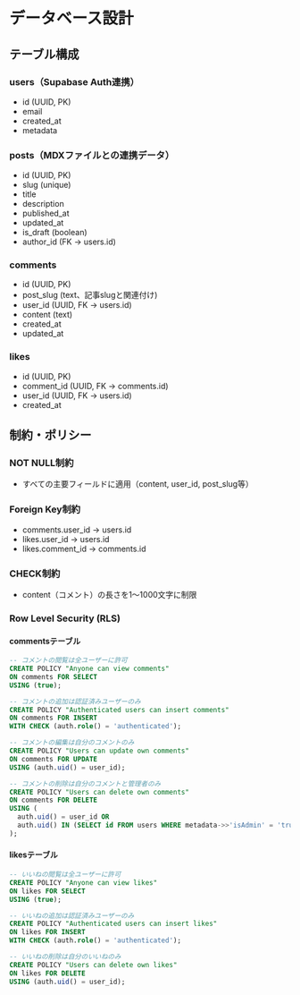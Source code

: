 # データベース設計

## テーブル構成

### users（Supabase Auth連携）

- id (UUID, PK)
- email
- created_at
- metadata

### posts（MDXファイルとの連携データ）

- id (UUID, PK)
- slug (unique)
- title
- description
- published_at
- updated_at
- is_draft (boolean)
- author_id (FK → users.id)

### comments

- id (UUID, PK)
- post_slug (text、記事slugと関連付け)
- user_id (UUID, FK → users.id)
- content (text)
- created_at
- updated_at

### likes

- id (UUID, PK)
- comment_id (UUID, FK → comments.id)
- user_id (UUID, FK → users.id)
- created_at

## 制約・ポリシー

### NOT NULL制約

- すべての主要フィールドに適用（content, user_id, post_slug等）

### Foreign Key制約

- comments.user_id → users.id
- likes.user_id → users.id
- likes.comment_id → comments.id

### CHECK制約

- content（コメント）の長さを1〜1000文字に制限

### Row Level Security (RLS)

#### commentsテーブル

```sql
-- コメントの閲覧は全ユーザーに許可
CREATE POLICY "Anyone can view comments"
ON comments FOR SELECT
USING (true);

-- コメントの追加は認証済みユーザーのみ
CREATE POLICY "Authenticated users can insert comments"
ON comments FOR INSERT
WITH CHECK (auth.role() = 'authenticated');

-- コメントの編集は自分のコメントのみ
CREATE POLICY "Users can update own comments"
ON comments FOR UPDATE
USING (auth.uid() = user_id);

-- コメントの削除は自分のコメントと管理者のみ
CREATE POLICY "Users can delete own comments"
ON comments FOR DELETE
USING (
  auth.uid() = user_id OR
  auth.uid() IN (SELECT id FROM users WHERE metadata->>'isAdmin' = 'true')
);
```

#### likesテーブル

```sql
-- いいねの閲覧は全ユーザーに許可
CREATE POLICY "Anyone can view likes"
ON likes FOR SELECT
USING (true);

-- いいねの追加は認証済みユーザーのみ
CREATE POLICY "Authenticated users can insert likes"
ON likes FOR INSERT
WITH CHECK (auth.role() = 'authenticated');

-- いいねの削除は自分のいいねのみ
CREATE POLICY "Users can delete own likes"
ON likes FOR DELETE
USING (auth.uid() = user_id);
```

